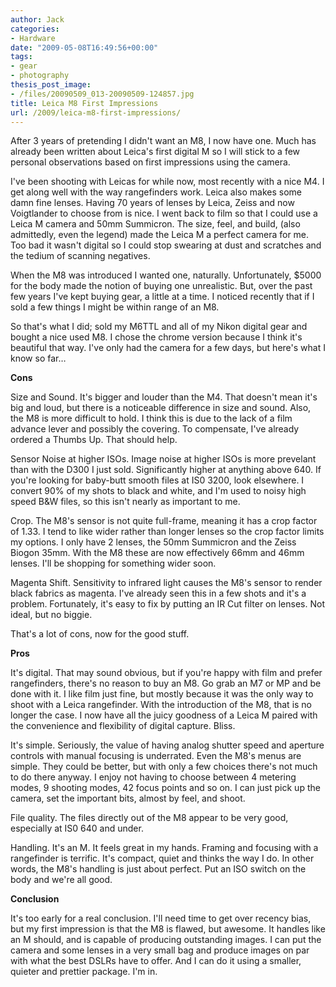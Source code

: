 ```yaml
---
author: Jack
categories:
- Hardware
date: "2009-05-08T16:49:56+00:00"
tags:
- gear
- photography
thesis_post_image:
- /files/20090509_013-20090509-124857.jpg
title: Leica M8 First Impressions
url: /2009/leica-m8-first-impressions/
---
```


After 3 years of pretending I didn't want an M8, I now have one. Much has already been written about Leica's first digital M so I will stick to a few personal observations based on first impressions using the camera.

I've been shooting with Leicas for while now, most recently with a nice M4. I get along well with the way rangefinders work. Leica also makes some damn fine lenses. Having 70 years of lenses by Leica, Zeiss and now Voigtlander to choose from is nice. I went back to film so that I could use a Leica M camera and 50mm Summicron. The size, feel, and build, (also admittedly, even the legend) made the Leica M a perfect camera for me. Too bad it wasn't digital so I could stop swearing at dust and scratches and the tedium of scanning negatives.

When the M8 was introduced I wanted one, naturally. Unfortunately, $5000 for the body made the notion of buying one unrealistic. But, over the past few years I've kept buying gear, a little at a time. I noticed recently that if I sold a few things I might be within range of an M8.

So that's what I did; sold my M6TTL and all of my Nikon digital gear and bought a nice used M8. I chose the chrome version because I think it's beautiful that way. I've only had the camera for a few days, but here's what I know so far&#8230;

**Cons**

Size and Sound. It's bigger and louder than the M4. That doesn't mean it's big and loud, but there is a noticeable difference in size and sound. Also, the M8 is more difficult to hold. I think this is due to the lack of a film advance lever and possibly the covering. To compensate, I've already ordered a Thumbs Up. That should help.

Sensor Noise at higher ISOs. Image noise at higher ISOs is more prevelant than with the D300 I just sold. Significantly higher at anything above 640. If you're looking for baby-butt smooth files at IS0 3200, look elsewhere. I convert 90% of my shots to black and white, and I'm used to noisy high speed B&W files, so this isn't nearly as important to me.

Crop. The M8's sensor is not quite full-frame, meaning it has a crop factor of 1.33. I tend to like wider rather than longer lenses so the crop factor limits my options. I only have 2 lenses, the 50mm Summicron and the Zeiss Biogon 35mm. With the M8 these are now effectively 66mm and 46mm lenses. I'll be shopping for something wider soon.

Magenta Shift. Sensitivity to infrared light causes the M8's sensor to render black fabrics as magenta. I've already seen this in a few shots and it's a problem. Fortunately, it's easy to fix by putting an IR Cut filter on lenses. Not ideal, but no biggie.

That's a lot of cons, now for the good stuff.

**Pros**

It's digital. That may sound obvious, but if you're happy with film and prefer rangefinders, there's no reason to buy an M8. Go grab an M7 or MP and be done with it. I like film just fine, but mostly because it was the only way to shoot with a Leica rangefinder. With the introduction of the M8, that is no longer the case. I now have all the juicy goodness of a Leica M paired with the convenience and flexibility of digital capture. Bliss.

It's simple. Seriously, the value of having analog shutter speed and aperture controls with manual focusing is underrated. Even the M8's menus are simple. They could be better, but with only a few choices there's not much to do there anyway. I enjoy not having to choose between 4 metering modes, 9 shooting modes, 42 focus points and so on. I can just pick up the camera, set the important bits, almost by feel, and shoot.

File quality. The files directly out of the M8 appear to be very good, especially at IS0 640 and under.

Handling. It's an M. It feels great in my hands. Framing and focusing with a rangefinder is terrific. It's compact, quiet and thinks the way I do. In other words, the M8's handling is just about perfect. Put an ISO switch on the body and we're all good.

**Conclusion**

It's too early for a real conclusion. I'll need time to get over recency bias, but my first impression is that the M8 is flawed, but awesome. It handles like an M should, and is capable of producing outstanding images. I can put the camera and some lenses in a very small bag and produce images on par with what the best DSLRs have to offer. And I can do it using a smaller, quieter and prettier package. I'm in.